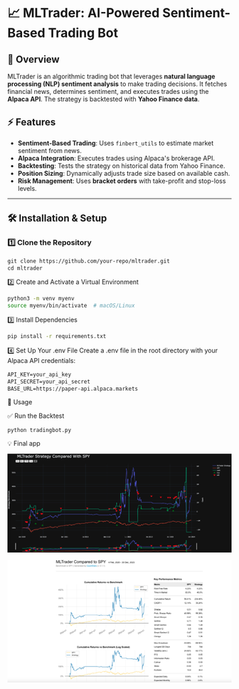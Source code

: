 # 📈 MLTrader: AI-Powered Sentiment-Based Trading Bot

## 📌 Overview

MLTrader is an algorithmic trading bot that leverages **natural language processing (NLP) sentiment analysis** to make trading decisions. It fetches financial news, determines sentiment, and executes trades using the **Alpaca API**. The strategy is backtested with **Yahoo Finance data**.

## ⚡ Features

- **Sentiment-Based Trading**: Uses `finbert_utils` to estimate market sentiment from news.
- **Alpaca Integration**: Executes trades using Alpaca's brokerage API.
- **Backtesting**: Tests the strategy on historical data from Yahoo Finance.
- **Position Sizing**: Dynamically adjusts trade size based on available cash.
- **Risk Management**: Uses **bracket orders** with take-profit and stop-loss levels.

---

## 🛠 Installation & Setup

### 1️⃣ **Clone the Repository**

```
git clone https://github.com/your-repo/mltrader.git
cd mltrader
```

2️⃣ Create and Activate a Virtual Environment

```sh
python3 -m venv myenv
source myenv/bin/activate  # macOS/Linux
```

3️⃣ Install Dependencies

```sh
pip install -r requirements.txt
```

4️⃣ Set Up Your .env File
Create a .env file in the root directory with your Alpaca API credentials:

```
API_KEY=your_api_key
API_SECRET=your_api_secret
BASE_URL=https://paper-api.alpaca.markets
```

🚀 Usage

✅ Run the Backtest

```
python tradingbot.py
```

💡 Final app

![Description of Image](1.png)

![Description of Image](2.png)
